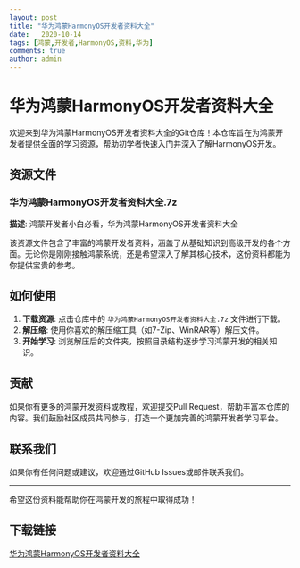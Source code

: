 ```yaml
---
layout: post
title: "华为鸿蒙HarmonyOS开发者资料大全"
date:   2020-10-14
tags: [鸿蒙,开发者,HarmonyOS,资料,华为]
comments: true
author: admin
---
```

# 华为鸿蒙HarmonyOS开发者资料大全

欢迎来到华为鸿蒙HarmonyOS开发者资料大全的Git仓库！本仓库旨在为鸿蒙开发者提供全面的学习资源，帮助初学者快速入门并深入了解HarmonyOS开发。

## 资源文件

### 华为鸿蒙HarmonyOS开发者资料大全.7z

**描述**: 鸿蒙开发者小白必看，华为鸿蒙HarmonyOS开发者资料大全

该资源文件包含了丰富的鸿蒙开发者资料，涵盖了从基础知识到高级开发的各个方面。无论你是刚刚接触鸿蒙系统，还是希望深入了解其核心技术，这份资料都能为你提供宝贵的参考。

## 如何使用

1. **下载资源**: 点击仓库中的 `华为鸿蒙HarmonyOS开发者资料大全.7z` 文件进行下载。
2. **解压缩**: 使用你喜欢的解压缩工具（如7-Zip、WinRAR等）解压文件。
3. **开始学习**: 浏览解压后的文件夹，按照目录结构逐步学习鸿蒙开发的相关知识。

## 贡献

如果你有更多的鸿蒙开发资料或教程，欢迎提交Pull Request，帮助丰富本仓库的内容。我们鼓励社区成员共同参与，打造一个更加完善的鸿蒙开发者学习平台。

## 联系我们

如果你有任何问题或建议，欢迎通过GitHub Issues或邮件联系我们。

---

希望这份资料能帮助你在鸿蒙开发的旅程中取得成功！

## 下载链接

[华为鸿蒙HarmonyOS开发者资料大全](https://pan.quark.cn/s/a8e46ead7268)